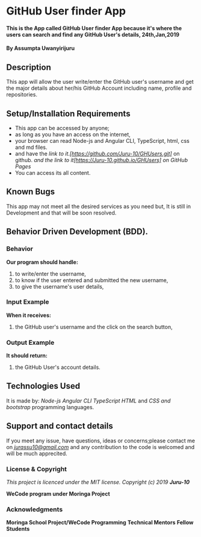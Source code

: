 # GitHub User finder App

#### This is the App called GitHub User finder App because it's where the users can search and find any GitHub User's details, 24th,Jan,2019

#### By **Assumpta Uwanyirijuru**

## Description

This app will allow the user write/enter the GitHub user's username and get the major details about her/his GitHub Account including name, profile and repositories.

## Setup/Installation Requirements

* This app can be accessed by anyone;
* as long as you have an access on the internet,
* your browser can read Node-js and Angular CLI, TypeScript, html, css and md files.
* and have the
*link to it.[https://github.com/Juru-10/GHUsers.git]* on github.
*and the link to it[https://Juru-10.github.io/GHUsers] on GitHub Pages*
* You can access its all content.

## Known Bugs

This app may not meet all the desired services as you need but,
It is still in Development and that will be soon resolved.

## Behavior Driven Development (BDD).

### Behavior

**Our program should handle:**
1. to write/enter the username,
2. to know if the user entered and submitted the new username,
3. to give the username's user details,

### Input Example

**When it receives:**
1. the GitHub user's username and the click on the search button,

### Output Example

**It should return:**
1. the GitHub User's account details.

## Technologies Used
It is made by:
*Node-js*
*Angular CLI*
*TypeScript*
*HTML* and
*CSS and bootstrap* programming languages.

## Support and contact details

If you meet any issue, have questions, ideas or concerns;please contact me on
*jurassu10@gmail.com* and any contribution to the code is welcomed and will be much apprecited.

### License & Copyright

*This project is licenced under the MIT license.*
*Copyright (c) 2019*  ***Juru-10***

**WeCode program under Moringa Project**

### Acknowledgments

**Moringa School Project/WeCode Programming**
**Technical Mentors**
**Fellow Students**
